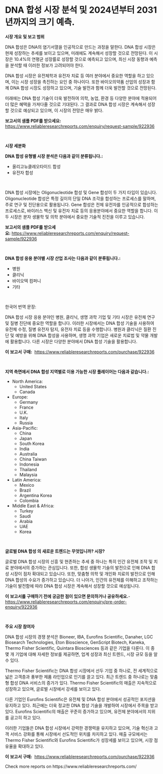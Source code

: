 <p><h1>DNA 합성 시장 분석 및 2024년부터 2031년까지의 크기 예측.</h1></p><p><strong>시장 개요 및 보고 범위</strong></p>
<p><p>DNA 합성은 DNA의 염기서열을 인공적으로 만드는 과정을 말한다. DNA 합성 시장은 현재 성장하는 추세를 보이고 있으며, 미래에도 계속해서 성장할 것으로 전망된다. 이 시장은 10.4%의 연평균 성장률로 성장할 것으로 예측되고 있으며, 최신 시장 동향과 예측을 분석할 때 이러한 정보가 고려되어야 한다.</p><p>DNA 합성 시장은 유전체학과 유전자 치료 등 여러 분야에서 중요한 역할을 하고 있으며, 이는 시장 성장을 촉진하는 요인 중 하나이다. 또한 바이오의약품 산업의 성장과 함께 DNA 합성 시장도 성장하고 있으며, 기술 발전과 함께 더욱 발전할 것으로 전망된다.</p><p>미래에는 DNA 합성 기술이 더욱 발전하여 의학, 농업, 환경 등 다양한 분야에 적용되어 더 많은 혜택을 가져다줄 것으로 기대된다. 그 결과로 DNA 합성 시장은 계속해서 성장할 것으로 예상되고 있으며, 이 시장의 전망은 매우 밝다.</p></p>
<p><strong>보고서의 샘플 PDF를 받으세요:</strong> <a href="https://www.reliableresearchreports.com/enquiry/request-sample/922936">https://www.reliableresearchreports.com/enquiry/request-sample/922936</a></p>
<p>&nbsp;</p>
<p><strong>시장 세분화</strong></p>
<p><strong>DNA 합성 유형별 시장 분석은 다음과 같이 분류됩니다.:</strong></p>
<p><ul><li>올리고뉴클레오타이드 합성</li><li>유전자 합성</li></ul></p>
<p>&nbsp;</p>
<p><p>DNA 합성 시장에는 Oligonucleotide 합성 및 Gene 합성이 두 가지 타입이 있습니다. Oligonucleotide 합성은 특정 길이의 단일 DNA 조각을 합성하는 프로세스를 말하며, 주로 연구 및 진단용으로 활용됩니다. Gene 합성은 전체 유전자를 인공적으로 합성하는 프로세스로, 바이러스 백신 및 유전자 치료 등의 응용분야에서 중요한 역할을 합니다. 이 두 시장은 분자 생물학 및 의학 분야에서 중요한 기술적 진전을 이루고 있습니다.</p></p>
<p><strong>보고서의 샘플 PDF를 받으세요:</strong>&nbsp;<a href="https://www.reliableresearchreports.com/enquiry/request-sample/922936">https://www.reliableresearchreports.com/enquiry/request-sample/922936</a></p>
<p>&nbsp;</p>
<p><strong> DNA 합성 응용 분야별 시장 산업 조사는 다음과 같이 분류됩니다.:</strong></p>
<p><ul><li>병원</li><li>클리닉</li><li>바이오텍 컴퍼니</li><li>기타</li></ul></p>
<p>&nbsp;</p>
<p><p>한국어 번역 문장:</p><p>DNA 합성 시장 응용 분야인 병원, 클리닉, 생명 과학 기업 및 기타 시장은 유전체 연구 및 질병 진단에 중요한 역할을 합니다. 이러한 시장에서는 DNA 합성 기술을 사용하여 유전체 수정, 질병 유전자 탐지, 유전자 치료 등을 수행합니다. 병원과 클리닉은 질환 진단 및 예방을 위해 DNA 합성을 사용하며, 생명 과학 기업은 새로운 치료법 및 약물 개발에 활용합니다. 다른 시장은 다양한 분야에서 DNA 합성 기술을 활용합니다.</p></p>
<p><strong>이 보고서 구매:</strong>&nbsp; <a href="https://www.reliableresearchreports.com/purchase/922936">https://www.reliableresearchreports.com/purchase/922936</a></p>
<p>&nbsp;</p>
<p><strong>지역 측면에서 DNA 합성 지역별로 이용 가능한 시장 플레이어는 다음과 같습니다.:</strong></p>
<p><ul>
    <li>
        North America:
        <ul>
            <li>United States</li>
            <li>Canada</li>
        </ul>
    </li>
    <li>
        Europe:
        <ul>
            <li>Germany</li>
            <li>France</li>
            <li>U.K.</li>
            <li>Italy</li>
            <li>Russia</li>
        </ul>
    </li>
    <li>
        Asia-Pacific:
        <ul>
            <li>China</li>
            <li>Japan</li>
            <li>South Korea</li>
            <li>India</li>
            <li>Australia</li>
            <li>China Taiwan</li>
            <li>Indonesia</li>
            <li>Thailand</li>
            <li>Malaysia</li>
        </ul>
    </li>
    <li>
        Latin America:
        <ul>
            <li>Mexico</li>
            <li>Brazil</li>
            <li>Argentina Korea</li>
            <li>Colombia</li>
        </ul>
    </li>
    <li>
        Middle East & Africa:
        <ul>
            <li>Turkey</li>
            <li>Saudi</li>
            <li>Arabia</li>
            <li>UAE</li>
            <li>Korea</li>
        </ul>
    </li>
    </ul></p>
<p>&nbsp;</p>
<p><strong>글로벌 DNA 합성 의 새로운 트렌드는 무엇입니까? 시장?</strong></p>
<p><p>글로벌 DNA 합성 시장의 신흥 및 현존하는 추세 중 하나는 특히 인간 유전체 조작 및 치료 분야에서의 증가하는 관심입니다. 또한, 합성 생물학 기술의 발전으로 인해 DNA 합성 시장이 점차 확대되고 있습니다. 또한, 맞춤형 의학 및 개인화 치료의 발전으로 인해 DNA 합성의 수요가 증가하고 있습니다. 더 나아가, 인간의 유전체를 이해하고 조작하는 기술이 발전함에 따라 DNA 합성 시장은 계속해서 성장할 것으로 예상됩니다.</p></p>
<p><strong>이 보고서를 구매하기 전에 궁금한 점이 있으면 문의하거나 공유하세요.</strong>- <a href="https://www.reliableresearchreports.com/enquiry/pre-order-enquiry/922936">https://www.reliableresearchreports.com/enquiry/pre-order-enquiry/922936</a></p>
<p>&nbsp;</p>
<p><strong>주요 시장 참여자</strong></p>
<p><p>DNA 합성 시장의 경쟁 분석은 Bioneer, IBA, Eurofins Scientific, Danaher, LGC Biosearch Technologies, Eton Bioscience, GenScript Biotech, Kaneka, Thermo Fisher Scientific, Quintara Biosciences 등과 같은 기업을 다룬다. 이 중 몇 개 기업에 대해 자세한 정보를 제공하면, 업계 성장과 최신 트렌드, 시장 규모 등을 알 수 있다.</p><p>Thermo Fisher Scientific는 DNA 합성 시장에서 선두 기업 중 하나로, 전 세계적으로 넓은 고객층과 풍부한 제품 라인업으로 인기를 끌고 있다. 최근 트렌드 중 하나로는 맞춤형 합성 DNA 서비스의 증가가 있다. Thermo Fisher Scientific의 매출은 지속적으로 성장하고 있으며, 글로벌 시장에서 강세를 보이고 있다.</p><p>다른 기업인 Eurofins Scientific은 유전체 및 DNA 합성 분야에서 성공적인 포지션을 유지하고 있다. 최근에는 더욱 정교한 DNA 합성 기술을 개발하여 시장에서 주목을 받고 있다. Eurofins Scientific의 매출은 꾸준히 증가하고 있으며, 유전체 분야에서의 지위를 공고히 하고 있다.</p><p>이러한 기업들은 DNA 합성 시장에서 강력한 경쟁력을 유지하고 있으며, 기술 혁신과 고객 서비스 강화를 통해 시장에서 선도적인 위치를 차지하고 있다. 매출 규모에서는 Thermo Fisher Scientific와 Eurofins Scientific가 성장세를 보이고 있으며, 시장 점유율을 확대하고 있다.</p></p>
<p><strong>이 보고서 구매:</strong>&nbsp;&nbsp;<a href="https://www.reliableresearchreports.com/purchase/922936">https://www.reliableresearchreports.com/purchase/922936</a></p>
<p>Check more reports on https://www.reliableresearchreports.com/</p>
